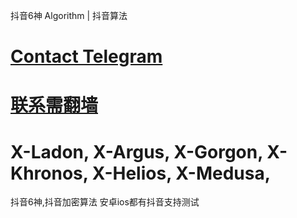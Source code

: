 抖音6神 Algorithm | 抖音算法

# [Contact Telegram](https://t.me/douyinsix2025)
# [联系需翻墙](https://t.me/douyinsix2025)


# X-Ladon, X-Argus, X-Gorgon, X-Khronos, X-Helios, X-Medusa,
抖音6神,抖音加密算法 安卓ios都有抖音支持测试
 
